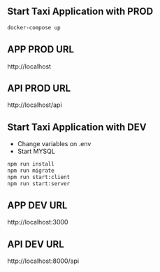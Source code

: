 ## Start Taxi Application with PROD

```sh
docker-compose up
```

## APP PROD URL

http://localhost

## API PROD URL

http://localhost/api

## Start Taxi Application with DEV

- Change variables on .env
- Start MYSQL

```sh
npm run install
npm run migrate
npm run start:client
npm run start:server
```

## APP DEV URL

http://localhost:3000

## API DEV URL

http://localhost:8000/api

